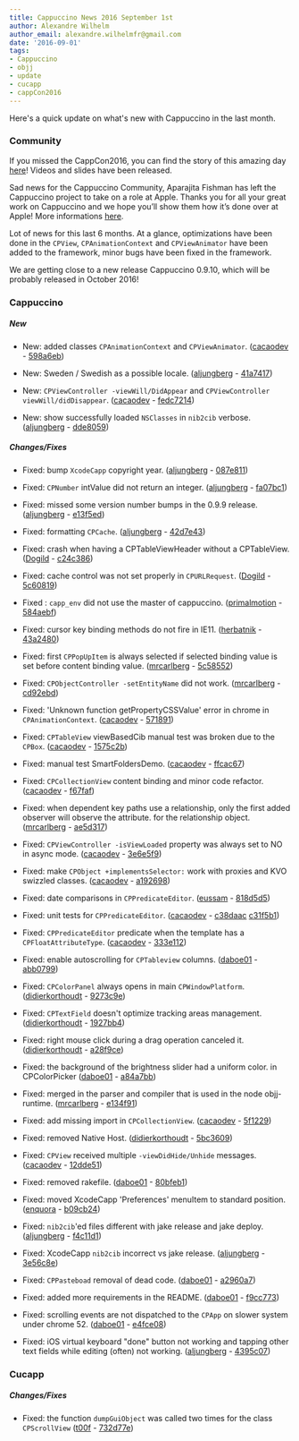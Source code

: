 ```yaml
---
title: Cappuccino News 2016 September 1st
author: Alexandre Wilhelm
author_email: alexandre.wilhelmfr@gmail.com
date: '2016-09-01'
tags:
- Cappuccino
- objj
- update
- cucapp
- cappCon2016
---
```


Here's a quick update on what's new with Cappuccino in the last month.

### Community

If you missed the CappCon2016, you can find the story of this amazing day [here](http://www.cappuccino-project.org/blog/2016/04/cappcon-2016.html)! Videos and slides have been released.

Sad news for the Cappuccino Community, Aparajita Fishman has left the Cappuccino project to take on a role at Apple. Thanks you for all your great work on Cappuccino and we hope you’ll show them how it’s done over at Apple! More informations [here](http://www.cappuccino-project.org/blog/2016/08/aparajita-leaves.html).

Lot of news for this last 6 months. At a glance, optimizations have been done in the `CPView`, `CPAnimationContext` and `CPViewAnimator` have been added to the framework, minor bugs have been fixed in the framework.

We are getting close to a new release Cappuccino 0.9.10, which will be probably released in October 2016!

### Cappuccino

##### New

- New: added classes `CPAnimationContext` and `CPViewAnimator`. ([cacaodev](https://github.com/cacaodev) - [598a6eb](https://github.com/cappuccino/cappuccino/commit/598a6ebaed43f65fa91374cdfa2a976fc4cd19e4))

- New: Sweden / Swedish as a possible locale. ([aljungberg](https://github.com/aljungberg) - [41a7417](https://github.com/cappuccino/cappuccino/commit/41a741724f7da85835ed3b7e12eee1376b0b0cfc))

- New: `CPViewController -viewWill/DidAppear` and `CPViewController viewWill/didDisappear`. ([cacaodev](https://github.com/cacaodev) - [fedc7214](https://github.com/cappuccino/cappuccino/commit/fedc721432bb30c244030a5f632ca27474b966c2))

- New: show successfully loaded `NSClasses` in `nib2cib` verbose. ([aljungberg](https://github.com/aljungberg) - [dde8059](https://github.com/cappuccino/cappuccino/commit/dde805931dbb2d04ad0ec8124da2b1cc5d2a0bd2))

##### Changes/Fixes

- Fixed: bump `XcodeCapp` copyright year. ([aljungberg](https://github.com/aljungberg) - [087e811](https://github.com/cappuccino/cappuccino/commit/087e811586879d9ceedb5316a5fb49f784653c8d))

- Fixed: `CPNumber` intValue did not return an integer. ([aljungberg](https://github.com/aljungberg) - [fa07bc1](https://github.com/cappuccino/cappuccino/commit/fa07bc143e2427c2a1d373b5ea7149eb3d34d883))

- Fixed: missed some version number bumps in the 0.9.9 release. ([aljungberg](https://github.com/aljungberg) - [e13f5ed](https://github.com/cappuccino/cappuccino/commit/e13f5ed730f52c77836654df2ad3f41e00b599f1))

- Fixed: formatting `CPCache`. ([aljungberg](https://github.com/aljungberg) - [42d7e43](https://github.com/cappuccino/cappuccino/commit/42d7e4312bcfe4c7d1257e1aff9c5a5c68f71495))

- Fixed: crash when having a CPTableViewHeader without a CPTableView. ([Dogild](https://github.com/Dogild) - [c24c386](https://github.com/cappuccino/cappuccino/commit/c24c3868bb78d942e4309d18329da4f2cedd84a9))

- Fixed: cache control was not set properly in `CPURLRequest`. ([Dogild](https://github.com/Dogild) - [5c60819](https://github.com/cappuccino/cappuccino/commit/5c60819668b1446127e4989e059bc6f3b3c46cee))

- Fixed : `capp_env` did not use the master of cappuccino. ([primalmotion](https://github.com/primalmotion) - [584aebf](https://github.com/cappuccino/cappuccino/commit/584aebf76bf644fc18a630cf30be445301ec394b))

- Fixed: cursor key binding methods do not fire in IE11. ([herbatnik](https://github.com/herbatnik) - [43a2480](https://github.com/cappuccino/cappuccino/commit/43a248069921716ae2d30879ef9d7481b0ba3cfa))

- Fixed: first `CPPopUpItem` is always selected if selected binding value is set before content binding value. ([mrcarlberg](https://github.com/mrcarlberg) - [5c58552](https://github.com/cappuccino/cappuccino/commit/5c58552d9165b0f5804e624ca7a0cb1472260519))

- Fixed: `CPObjectController -setEntityName` did not work. ([mrcarlberg](https://github.com/mrcarlberg) - [cd92ebd](https://github.com/cappuccino/cappuccino/commit/cd92ebd69cad6b3cd6014614f3ff2f8935faa332))

- Fixed: 'Unknown function getPropertyCSSValue' error in chrome in `CPAnimationContext`. ([cacaodev](https://github.com/cacaodev) - [571891](https://github.com/cappuccino/cappuccino/commit/57189183d642e02c5724c82af178f19788cc0d3b))

- Fixed: `CPTableView` viewBasedCib manual test was broken due to the `CPBox`. ([cacaodev](https://github.com/cacaodev) - [1575c2b](https://github.com/cappuccino/cappuccino/commit/1575c2bc10715199d092ca359a624ddfe75375ee))

- Fixed: manual test SmartFoldersDemo. ([cacaodev](https://github.com/cacaodev) - [ffcac67](https://github.com/cappuccino/cappuccino/commit/ffcac677e0d41bcd5e54654540f510f626d5d7e1))

- Fixed: `CPCollectionView` content binding and minor code refactor. ([cacaodev](https://github.com/cacaodev) - [f67faf](https://github.com/cappuccino/cappuccino/commit/f67fafdb8ece3a6cd921c63c9d9eaf9f58c86493))

- Fixed: when dependent key paths use a relationship, only the first added observer will observe the attribute. for the relationship object. ([mrcarlberg](https://github.com/mrcarlberg) - [ae5d317](https://github.com/cappuccino/cappuccino/commit/ae5d31746e9d157f2500a6e4a5996fb0d451a577))

- Fixed: `CPViewController -isViewLoaded` property was always set to NO in async mode. ([cacaodev](https://github.com/cacaodev) - [3e6e5f9](https://github.com/cappuccino/cappuccino/commit/3e6e5f95ecc088126445eafa25e910263f7e6bf4))

- Fixed: make `CPObject +implementsSelector:` work with proxies and KVO swizzled classes. ([cacaodev](https://github.com/cacaodev) - [a192698](https://github.com/cappuccino/cappuccino/commit/a1926982c64216041e74e3502732e9ee7cf95b2e))

- Fixed: date comparisons in `CPPredicateEditor`. ([eussam](https://github.com/eussam) - [818d5d5](https://github.com/cappuccino/cappuccino/commit/818d5d782fe3771563b0ada4e3f1e9af8aff0030))

- Fixed: unit tests for `CPPredicateEditor`. ([cacaodev](https://github.com/cacaodev) - [c38daac](https://github.com/cappuccino/cappuccino/commit/c38daac6469e2cae92a07d9fc3f9f0991bef5d08) [c31f5b1](https://github.com/cappuccino/cappuccino/commit/c31f5b1d593484379dca362567b5e1b06a487b9b))

- Fixed: `CPPredicateEditor` predicate when the template has a `CPFloatAttributeType`. ([cacaodev](https://github.com/cacaodev) - [333e112](https://github.com/cappuccino/cappuccino/commit/333e112e375f74e0d812cc9c02f2d90e2a825b05))

- Fixed: enable autoscrolling for `CPTableview` columns. ([daboe01](https://github.com/daboe01) - [abb0799](https://github.com/cappuccino/cappuccino/commit/abb0799817aaad2a10e093eeaae3c30907a202dd))

- Fixed: `CPColorPanel` always opens in main `CPWindowPlatform`. ([didierkorthoudt](https://github.com/didierkorthoudt) - [9273c9e](https://github.com/cappuccino/cappuccino/commit/9273c9ee10e109ca3698306c975ef85a6280ba85))

- Fixed: `CPTextField` doesn't optimize tracking areas management. ([didierkorthoudt](https://github.com/didierkorthoudt) - [1927bb4](https://github.com/cappuccino/cappuccino/commit/1927bb479813ffc3849d421aa424c356ab49425f))

- Fixed: right mouse click during a drag operation canceled it. ([didierkorthoudt](https://github.com/didierkorthoudt) - [a28f9ce](https://github.com/cappuccino/cappuccino/commit/a28f9ceebac335a2a983dfd59ab0e5e100454bf8))

- Fixed: the background of the brightness slider had a uniform color. in CPColorPicker ([daboe01](https://github.com/daboe01) - [a84a7bb](https://github.com/cappuccino/cappuccino/commit/a84a7bb7c344ec674341fd12248fff8f7838cbb8))

- Fixed: merged in the parser and compiler that is used in the node objj-runtime. ([mrcarlberg](https://github.com/mrcarlberg) - [e134f91](https://github.com/cappuccino/cappuccino/commit/e134f910aadb6ccf9a518e00d0dd7d85107d53fb))

- Fixed: add missing import in `CPCollectionView`. ([cacaodev](https://github.com/cacaodev) - [5f1229](https://github.com/cappuccino/cappuccino/commit/5f12291ac4fab4351f0cfbc85df88066ac6ad329))

- Fixed: removed Native Host. ([didierkorthoudt](https://github.com/didierkorthoudt) - [5bc3609](https://github.com/cappuccino/cappuccino/commit/5bc3609ad7def39309d939e68e8497d428763527))

- Fixed: `CPView` received multiple `-viewDidHide/Unhide` messages. ([cacaodev](https://github.com/cacaodev) - [12dde51](https://github.com/cappuccino/cappuccino/commit/12dde5154fbe9e1b27ec5a5d98ac6cb4993b38e1))

- Fixed: removed rakefile. ([daboe01](https://github.com/daboe01) - [80bfeb1](https://github.com/cappuccino/cappuccino/commit/80bfeb1a29ba52a0a3fd35a0189c48f9e8b5971e))

- Fixed: moved XcodeCapp 'Preferences' menuItem to standard position. ([enquora](https://github.com/enquora ) - [b09cb24](https://github.com/cappuccino/cappuccino/commit/b09cb2480464e1dccf45c40e892e344b7766d138))

- Fixed: `nib2cib`'ed files different with jake release and jake deploy. ([aljungberg](https://github.com/aljungberg) - [f4c11d1](https://github.com/cappuccino/cappuccino/commit/f4c11d14e734cb6e78dd998735cbfac8af4734b8))

- Fixed: XcodeCapp `nib2cib` incorrect vs jake release. ([aljungberg](https://github.com/aljungberg) - [3e56c8e](https://github.com/cappuccino/cappuccino/commit/3e56c8ed8b27284defdf9f46e0e9809b644fde3a))

- Fixed: `CPPasteboad` removal of dead code. ([daboe01](https://github.com/daboe01) - [a2960a7](https://github.com/cappuccino/cappuccino/commit/a2960a7997ff82b12d9c679a449e46459d7dd4ee))

- Fixed: added more requirements in the README. ([daboe01](https://github.com/daboe01) - [f9cc773](https://github.com/cappuccino/cappuccino/commit/f9cc77382a5fb3909198b22683a52c6d851d4274))

- Fixed: scrolling events are not dispatched to the `CPApp` on slower system under chrome 52. ([daboe01](https://github.com/daboe01) - [e4fce08](https://github.com/cappuccino/cappuccino/commit/e4fce08effcee54287eaaa512ccf14891e805cad))

- Fixed: iOS virtual keyboard "done" button not working and tapping other text fields while editing (often) not working. ([aljungberg](https://github.com/aljungberg) - [4395c07](https://github.com/cappuccino/cappuccino/commit/4395c0764841655d1213002d9cd8da230b05f365))

### Cucapp

##### Changes/Fixes

- Fixed: the function `dumpGuiObject` was called two times for the class `CPScrollView` ([t00f](https://github.com/t00f) - [732d77e](https://github.com/cappuccino/cucapp/commit/732d77ee8e686c74745df7dd4e128996920ad3f6))

